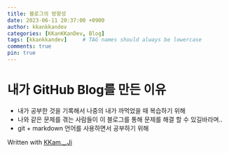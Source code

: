 ```yaml
---
title: 블로그의 방향성
date: 2023-06-11 20:37:00 +0900
author: kkankkandev
categories: [KKanKKanDev, Blog]
tags: [kkankkandev]     # TAG names should always be lowercase
comments: true
pin: true
---
```


# 내가 GitHub Blog를 만든 이유
 - 내가 공부한 것을 기록해서 나중의 내가 까먹었을 때 복습하기 위해
 - 나와 같은 문제를 겪는 사람들이 이 블로그를 통해 문제를 해결 할 수 있길바라며..
 - git + markdown 언어를 사용하면서 공부하기 위해



Written with [KKam._.Ji](https://www.instagram.com/kkam._.ji)
